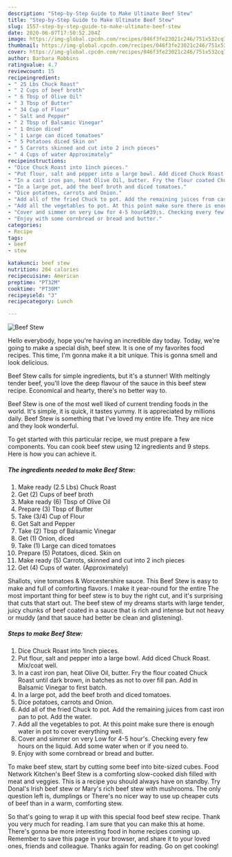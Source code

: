 ```yaml
---
description: "Step-by-Step Guide to Make Ultimate Beef Stew"
title: "Step-by-Step Guide to Make Ultimate Beef Stew"
slug: 1557-step-by-step-guide-to-make-ultimate-beef-stew
date: 2020-06-07T17:50:52.204Z
image: https://img-global.cpcdn.com/recipes/046f3fe23021c246/751x532cq70/beef-stew-recipe-main-photo.jpg
thumbnail: https://img-global.cpcdn.com/recipes/046f3fe23021c246/751x532cq70/beef-stew-recipe-main-photo.jpg
cover: https://img-global.cpcdn.com/recipes/046f3fe23021c246/751x532cq70/beef-stew-recipe-main-photo.jpg
author: Barbara Robbins
ratingvalue: 4.7
reviewcount: 15
recipeingredient:
- " 25 Lbs Chuck Roast"
- " 2 Cups of beef broth"
- " 6 Tbsp of Olive Oil"
- " 3 Tbsp of Butter"
- " 34 Cup of Flour"
- " Salt and Pepper"
- " 2 Tbsp of Balsamic Vinegar"
- " 1 Onion diced"
- " 1 Large can diced tomatoes"
- " 5 Potatoes diced Skin on"
- " 5 Carrots skinned and cut into 2 inch pieces"
- " 4 Cups of water Approximately"
recipeinstructions:
- "Dice Chuck Roast into 1inch pieces."
- "Put flour, salt and pepper into a large bowl. Add diced Chuck Roast. Mix/coat well."
- "In a cast iron pan, heat Olive Oil, butter. Fry the flour coated Chuck Roast until dark brown, in batches as not to over fill pan. Add in Balsamic Vinegar to first batch."
- "In a large pot, add the beef broth and diced tomatoes."
- "Dice potatoes, carrots and Onion."
- "Add all of the fried Chuck to pot. Add the remaining juices from cast iron pan to pot. Add the water."
- "Add all the vegetables to pot. At this point make sure there is enough water in pot to cover everything well."
- "Cover and simmer on very Low for 4-5 hour&#39;s. Checking every few hours on the liquid. Add some water when or if you need to."
- "Enjoy with some cornbread or bread and butter."
categories:
- Recipe
tags:
- beef
- stew

katakunci: beef stew 
nutrition: 204 calories
recipecuisine: American
preptime: "PT32M"
cooktime: "PT30M"
recipeyield: "3"
recipecategory: Lunch

---
```



![Beef Stew](https://img-global.cpcdn.com/recipes/046f3fe23021c246/751x532cq70/beef-stew-recipe-main-photo.jpg)

Hello everybody, hope you're having an incredible day today. Today, we're going to make a special dish, beef stew. It is one of my favorites food recipes. This time, I'm gonna make it a bit unique. This is gonna smell and look delicious.

Beef Stew calls for simple ingredients, but it&#39;s a stunner! With meltingly tender beef, you&#39;ll love the deep flavour of the sauce in this beef stew recipe. Economical and hearty, there&#39;s no better way to.

Beef Stew is one of the most well liked of current trending foods in the world. It's simple, it is quick, it tastes yummy. It is appreciated by millions daily. Beef Stew is something that I've loved my entire life. They are nice and they look wonderful.


To get started with this particular recipe, we must prepare a few components. You can cook beef stew using 12 ingredients and 9 steps. Here is how you can achieve it.

<!--inarticleads1-->

##### The ingredients needed to make Beef Stew:

1. Make ready  (2.5 Lbs) Chuck Roast
1. Get  (2) Cups of beef broth
1. Make ready  (6) Tbsp of Olive Oil
1. Prepare  (3) Tbsp of Butter
1. Take  (3/4) Cup of Flour
1. Get  Salt and Pepper
1. Take  (2) Tbsp of Balsamic Vinegar
1. Get  (1) Onion, diced
1. Take  (1) Large can diced tomatoes
1. Prepare  (5) Potatoes, diced. Skin on
1. Make ready  (5) Carrots, skinned and cut into 2 inch pieces
1. Get  (4) Cups of water. (Approximately)


Shallots, vine tomatoes &amp; Worcestershire sauce. This Beef Stew is easy to make and full of comforting flavors. I make it year-round for the entire The most important thing for beef stew is to buy the right cut, and it&#39;s surprising that cuts that start out. The beef stew of my dreams starts with large tender, juicy chunks of beef coated in a sauce that is rich and intense but not heavy or muddy (and that sauce had better be clean and glistening). 

<!--inarticleads2-->

##### Steps to make Beef Stew:

1. Dice Chuck Roast into 1inch pieces.
1. Put flour, salt and pepper into a large bowl. Add diced Chuck Roast. Mix/coat well.
1. In a cast iron pan, heat Olive Oil, butter. Fry the flour coated Chuck Roast until dark brown, in batches as not to over fill pan. Add in Balsamic Vinegar to first batch.
1. In a large pot, add the beef broth and diced tomatoes.
1. Dice potatoes, carrots and Onion.
1. Add all of the fried Chuck to pot. Add the remaining juices from cast iron pan to pot. Add the water.
1. Add all the vegetables to pot. At this point make sure there is enough water in pot to cover everything well.
1. Cover and simmer on very Low for 4-5 hour&#39;s. Checking every few hours on the liquid. Add some water when or if you need to.
1. Enjoy with some cornbread or bread and butter.


To make beef stew, start by cutting some beef into bite-sized cubes. Food Network Kitchen&#39;s Beef Stew is a comforting slow-cooked dish filled with meat and veggies. This is a recipe you should always have on standby. Try Donal&#39;s Irish beef stew or Mary&#39;s rich beef stew with mushrooms. The only question left is, dumplings or There&#39;s no nicer way to use up cheaper cuts of beef than in a warm, comforting stew. 

So that's going to wrap it up with this special food beef stew recipe. Thank you very much for reading. I am sure that you can make this at home. There's gonna be more interesting food in home recipes coming up. Remember to save this page in your browser, and share it to your loved ones, friends and colleague. Thanks again for reading. Go on get cooking!
